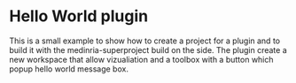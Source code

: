 Hello World plugin
==================

This is a small example to show how to create a project for a plugin and to build it with the medinria-superproject build on the side.
The plugin create a new workspace that allow vizualiation and a toolbox with a button which popup hello world message box.
